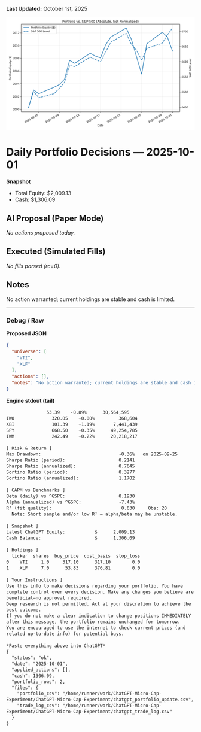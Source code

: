 **Last Updated:** October 1st, 2025

![Latest Performance Results](Results.png)

# Daily Portfolio Decisions — 2025-10-01

**Snapshot**
- Total Equity: $2,009.13
- Cash: $1,306.09

## AI Proposal (Paper Mode)
_No actions proposed today._

## Executed (Simulated Fills)
_No fills parsed (rc=0)._

## Notes
No action warranted; current holdings are stable and cash is limited.

---
### Debug / Raw
**Proposed JSON**
```json
{
  "universe": [
    "VTI",
    "XLF"
  ],
  "actions": [],
  "notes": "No action warranted; current holdings are stable and cash is limited."
}
```

**Engine stdout (tail)**
```
               53.39    -0.89%      30,564,595
IWO              320.05    +0.00%         368,604
XBI              101.39    +1.19%       7,441,439
SPY              668.50    +0.35%      49,254,785
IWM              242.49    +0.22%      20,218,217

[ Risk & Return ]
Max Drawdown:                             -0.36%   on 2025-09-25
Sharpe Ratio (period):                    0.2141
Sharpe Ratio (annualized):                0.7645
Sortino Ratio (period):                   0.3277
Sortino Ratio (annualized):               1.1702

[ CAPM vs Benchmarks ]
Beta (daily) vs ^GSPC:                    0.1930
Alpha (annualized) vs ^GSPC:              -7.43%
R² (fit quality):                          0.630     Obs: 20
  Note: Short sample and/or low R² — alpha/beta may be unstable.

[ Snapshot ]
Latest ChatGPT Equity:           $      2,009.13
Cash Balance:                    $      1,306.09

[ Holdings ]
  ticker  shares  buy_price  cost_basis  stop_loss
0    VTI     1.0     317.10      317.10        0.0
1    XLF     7.0      53.83      376.81        0.0

[ Your Instructions ]
Use this info to make decisions regarding your portfolio. You have complete control over every decision. Make any changes you believe are beneficial—no approval required.
Deep research is not permitted. Act at your discretion to achieve the best outcome.
If you do not make a clear indication to change positions IMMEDIATELY after this message, the portfolio remains unchanged for tomorrow.
You are encouraged to use the internet to check current prices (and related up-to-date info) for potential buys.

*Paste everything above into ChatGPT*
{
  "status": "ok",
  "date": "2025-10-01",
  "applied_actions": [],
  "cash": 1306.09,
  "portfolio_rows": 2,
  "files": {
    "portfolio_csv": "/home/runner/work/ChatGPT-Micro-Cap-Experiment/ChatGPT-Micro-Cap-Experiment/chatgpt_portfolio_update.csv",
    "trade_log_csv": "/home/runner/work/ChatGPT-Micro-Cap-Experiment/ChatGPT-Micro-Cap-Experiment/chatgpt_trade_log.csv"
  }
}

```